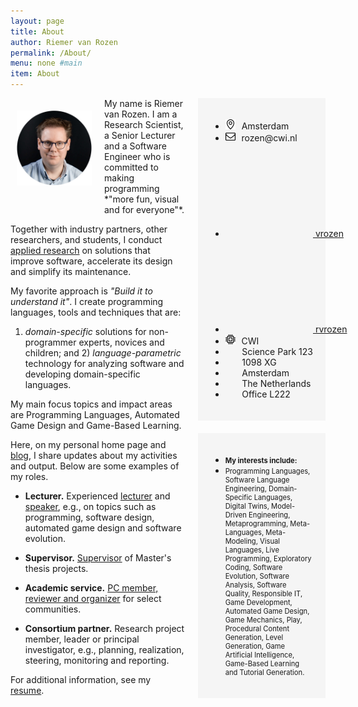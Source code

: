```yaml
---
layout: page
title: About
author: Riemer van Rozen
permalink: /About/
menu: none #main
item: About
---
```

<img src="/assets/rozen.jpg" style="float: left; width: 120px; 
padding-left: 10px; padding-top:20px; padding-right: 20px; padding-bottom: 40px;">

<div style="float: right; min-width: 30%; padding-left:20px; padding-bottom: 20px; white-space: nowrap; inline-size: min-content;">
<div style="padding: 20px; background-color: whitesmoke;">
    <ul class="social-media-list">
      <li><img src="/assets/pin.svg" style="width: 16px; padding-right: 10px;"><span>Amsterdam</span></li>
      <li><img src="/assets/envelope.svg" style="width: 16px; padding-right: 6px;"> <span>rozen@cwi.nl</span></li>
      <li><a href="https://github.com/vrozen"><svg class="svg-icon"><use xlink:href="/assets/minima-social-icons.svg#github"></use></svg> <span>vrozen</span></a></li>
      <li><a href="https://www.twitter.com/rvrozen"><svg class="svg-icon"><use xlink:href="/assets/minima-social-icons.svg#twitter"></use></svg> <span>rvrozen</span></a></li>
      <li><img src="/assets/chip.svg" style="width: 16px; padding-right: 6px;">
      <span>CWI</span></li>
      <li><span style="padding-left:20pt">Science Park 123</span></li>
      <li><span style="padding-left:20pt">1098 XG</span></li>
      <li><span style="padding-left:20pt">Amsterdam</span></li>
      <li><span style="padding-left:20pt">The Netherlands</span></li>
      <li><span style="padding-left:20pt">Office L222</span></li>
</ul>
</div>
<div style="padding: 10px"></div>
<div style="padding: 20px; background-color: whitesmoke;">
    <ul class="social-media-list">
      <li><div style="font-size: 0.8em; font-weight:bold; white-space: nowrap;">My interests include:</div></li>
      <li><div style="font-size: 0.8em; white-space: normal;">Programming Languages, Software Language Engineering, Domain-Specific Languages, Digital Twins, Model-Driven Engineering, Metaprogramming, Meta-Languages, Meta-Modeling, Visual Languages, Live Programming, Exploratory Coding, Software Evolution, Software Analysis, Software Quality, Responsible IT, Game Development, Automated Game Design, Game Mechanics, Play, Procedural Content Generation, Level Generation, Game Artificial Intelligence, Game-Based Learning and Tutorial Generation.</div></li>
    </ul>
</div>
</div>
My name is Riemer van Rozen.
I am a Research Scientist, a Senior Lecturer and a Software Engineer
who is committed to making programming *"more fun, visual and for everyone"*.

Together with industry partners, other researchers, and students,
I conduct [applied research](/Research/) on solutions
that improve software, accelerate its design and simplify its maintenance.

My favorite approach is *"Build it to understand it"*.
I create programming languages, tools and techniques that are:
1) *domain-specific* solutions for non-programmer experts, novices and children;
and 2) *language-parametric* technology for 
analyzing software and developing domain-specific languages.

My main focus topics and impact areas are
Programming Languages, Automated Game Design and Game-Based Learning.

Here, on my personal home page and [blog](/Blog/), 
I share updates about my activities and output.
Below are some examples of my roles.

* **Lecturer.** Experienced [lecturer](/Teaching/) and [speaker](/Talks/), e.g., on topics such as programming, software design, automated game design and software evolution.

* **Supervisor.** [Supervisor](/Supervision/) of Master's thesis projects.

* **Academic service.** [PC member, reviewer and organizer](/Service/) for select communities.

* **Consortium partner.** Research project member, leader or principal investigator, e.g., planning, realization, steering, monitoring and reporting.

For additional information, see my [resume](/assets/Resume_vRozen.pdf).
